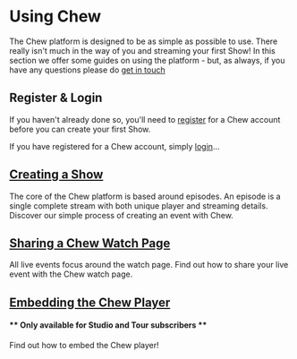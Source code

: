 # Using Chew

The Chew platform is designed to be as simple as possible to use. There really isn't much in the way of you and streaming your first Show! In this section we offer some guides on using the platform - but, as always, if you have any questions please do [get in touch](http://chew.tv/guide/help_and_support)

## Register & Login

If you haven't already done so, you'll need to [register](http://chew.tv/register) for a Chew account before you can create your first Show. 

If you have registered for a Chew account, simply [login](http://chew.tv/login)... 

## [Creating a Show](http://chew.tv/guide/using_chew/creating_an_episode)

The core of the Chew platform is based around episodes. An episode is a single complete stream with both unique player and streaming details. Discover our simple process of creating an event with Chew.

## [Sharing a Chew Watch Page](http://chew.tv/guide/using_chew/sharing_a_chew_watch_page)

All live events focus around the watch page. Find out how to share your live event with the Chew watch page.

## [Embedding the Chew Player](http://chew.tv/guide/using_chew/embedding_a_chew_player)

#### ** Only available for Studio and Tour subscribers **

Find out how to embed the Chew player!
